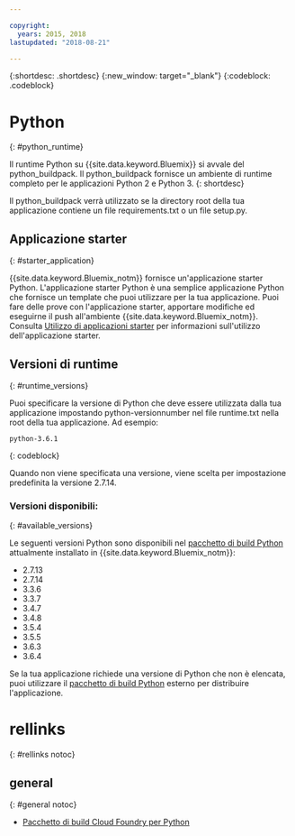 ```yaml
---

copyright:
  years: 2015, 2018
lastupdated: "2018-08-21"

---
```


{:shortdesc: .shortdesc}
{:new_window: target="_blank"}
{:codeblock: .codeblock}

# Python
{: #python_runtime}

Il runtime Python su {{site.data.keyword.Bluemix}} si avvale del python_buildpack.
Il python_buildpack fornisce un ambiente di runtime completo per le applicazioni Python 2 e Python 3.
{: shortdesc}

Il python_buildpack verrà utilizzato se la directory root della tua applicazione contiene un file requirements.txt o un file setup.py.

## Applicazione starter
{: #starter_application}

{{site.data.keyword.Bluemix_notm}} fornisce un'applicazione starter Python.  L'applicazione starter Python è una semplice applicazione Python che fornisce un template che puoi utilizzare per la tua applicazione. Puoi fare delle prove con l'applicazione starter, apportare modifiche ed eseguirne il push
all'ambiente {{site.data.keyword.Bluemix_notm}}.  Consulta [Utilizzo di applicazioni starter](../common/starter_app_usage.html) per informazioni sull'utilizzo dell'applicazione starter.

## Versioni di runtime
{: #runtime_versions}

Puoi specificare la versione di Python che deve essere utilizzata dalla tua applicazione impostando python-versionnumber nel file runtime.txt nella root della tua applicazione. Ad esempio:

```
python-3.6.1
```
{: codeblock}

Quando non viene specificata una versione, viene scelta per impostazione predefinita la versione 2.7.14.

### Versioni disponibili:
{: #available_versions}

Le seguenti versioni Python sono disponibili nel [pacchetto
di build Python](https://github.com/cloudfoundry/python-buildpack/releases/tag/v1.6.11) attualmente
installato in {{site.data.keyword.Bluemix_notm}}:

* 2.7.13
* 2.7.14
* 3.3.6
* 3.3.7
* 3.4.7
* 3.4.8
* 3.5.4
* 3.5.5
* 3.6.3
* 3.6.4

Se la tua applicazione richiede una versione di Python che non è elencata, puoi utilizzare
il [pacchetto di build Python](https://github.com/cloudfoundry/python-buildpack) esterno
per distribuire l'applicazione.

# rellinks
{: #rellinks notoc}
## general
{: #general notoc}
* [Pacchetto di build Cloud Foundry per Python](https://github.com/cloudfoundry/python-buildpack)
